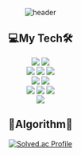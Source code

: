 
<div align = "center">
 
![header](https://capsule-render.vercel.app/api?type=waving&color=auto&height=300&section=header&text=MINDOL&fontSize=90)
 
<!--  ## 🔎Contact🔍
📭 hhh57463@naver.com<br>
🌎 [Blog](https://hhh57463.github.io)<br>
💡 [GitHub](https://github.com/hhh57463)<br> -->
<!--  <a href="https://hhh57463.github.io/"  target="_blank"><img src="https://img.shields.io/badge/Blog-ffffff?style=flat-square&logo=GitHub&logoColor=black" width="100"/></a> -->
## 💻My Tech🛠

<img src="https://img.shields.io/badge/Unity-000000?style=flat-square&logo=Unity&logoColor=white"/>
<img src="https://img.shields.io/badge/C%23-3f8324?style=flat-square&logo=C%20Sharp&logoColor=white"/><br>
<img src="https://img.shields.io/badge/Java-F28D1A?style=flat-square&logo=Java&logoColor=white"/>
<img src="https://img.shields.io/badge/JavaScript-F7DF1E?style=flat-square&logo=JavaScript&logoColor=black"/>
<img src="https://img.shields.io/badge/Python-3766AB?style=flat-square&logo=Python&logoColor=white"/><br>
<img src="https://img.shields.io/badge/Git-F05032?style=flat-square&logo=Git&logoColor=white"/>
<img src="https://img.shields.io/badge/GitHub-181717?style=flat-square&logo=GitHub&logoColor=white"/><br>
<img src="https://img.shields.io/badge/MySQL-4479A1?style=flat-square&logo=MySQL&logoColor=white"/>
<img src="https://img.shields.io/badge/Tibero-00AF9C?style=flat-square&logo=Tibero&logoColor=white"/>
<img src="https://img.shields.io/badge/Redis-DC382D?style=flat-square&logo=Redis&logoColor=white"/><br>
<img src="https://img.shields.io/badge/QGIS-589632?style=flat-square&logo=QGIS&logoColor=white"/>

<!--
## 💬GitHub Stats💬
![GitHub](https://github-readme-stats-git-masterrstaa-rickstaa.vercel.app/api?username=hhh57463&show_icons=true&theme=dracula)
-->

## 🌱Algorithm🌱
[![Solved.ac Profile](http://mazassumnida.wtf/api/v2/generate_badge?boj=hhh57463)](https://solved.ac/hhh57463/)

<!-- ## ⚡Most Language⚡
![Top Langs](https://github-readme-stats-git-masterrstaa-rickstaa.vercel.app/api/top-langs/?username=hhh57463&layout=compact&theme=radical)
-->
  
<!--1. [Blog](https://hhh57463.github.io/)-->
<!--
**hhh57463/hhh57463** is a ✨ _special_ ✨ repository because its `README.md` (this file) appears on your GitHub profile.

Here are some ideas to get you started:

- 🔭 I’m currently working on ...
- 🌱 I’m currently learning ...
- 👯 I’m looking to collaborate on ...
- 🤔 I’m looking for help with ...
- 💬 Ask me about ...
- 📫 How to reach me: ...
- 😄 Pronouns: ...
- ⚡ Fun fact: ...
- 👨‍
- 💻
- 👨‍💻
-->
